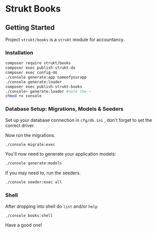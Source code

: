 Strukt Books
===

## Getting Started

Project `strukt/books` is a `strukt` module for accountancy.

### Installation

```sh
composer require strukt/books
composer exec publish-strukt-do
composer exec config-do
./console generate:app nameofyourapp
./console generate:loader
composer exec publish-strukt-books
./console~ generate:loader #note the ~
chmod +x console
```

### Database Setup: Migrations, Models & Seeders

Set up your database connection in `cfg/db.ini` , don't forget to set the correct driver.

Now run the migrations.

```sh
./console migrate:exec
```

You'll now need to generate your application models:

```sh
./console generate:models
```

If you may need to, run the seeders.

```sh
./console seeder:exec all
```

### Shell

After dropping into shell do `list` and/or `help`

```sh
./console books:shell
```

Have a good one!
